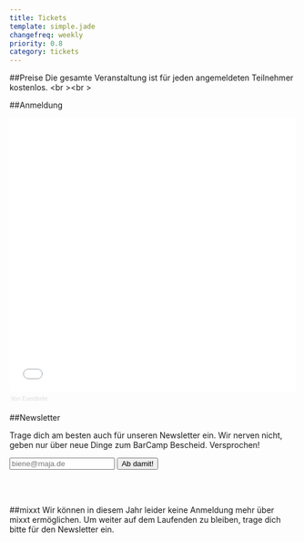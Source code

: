 ```yaml
---
title: Tickets
template: simple.jade
changefreq: weekly
priority: 0.8
category: tickets
---
```

##Preise
Die gesamte Veranstaltung ist für jeden angemeldeten Teilnehmer kostenlos.
<br \><br \>



##Anmeldung

<div class="signupFrame" ><iframe  src="//eventbrite.de/tickets-external?eid=18523209418&ref=etckt" frameborder="0" height="480" width="100%" vspace="0" hspace="0" marginheight="5" marginwidth="5" scrolling="auto" allowtransparency="true"></iframe><div style="font-family:Helvetica, Arial; font-size:10px; padding:5px 0 5px; margin:2px; width:100%; text-align:left;" ><a class="powered-by-eb" style="color: #dddddd; text-decoration: none;" target="_blank" href="http://www.eventbrite.de/r/etckt">Von Eventbrite</a></div></div>


##Newsletter
<form action="//barcamp-erfurt.us11.list-manage.com/subscribe/post?u=bee2bd36f7955bac93cfb70c0&amp;amp;id=26363c8317" method="post" id="mc-embedded-subscribe-form" name="mc-embedded-subscribe-form" target="_blank" novalidate="" class="newsletter-form validate">
  <p>Trage dich am besten auch für unseren Newsletter ein. Wir nerven nicht, geben nur über neue Dinge zum BarCamp Bescheid. Versprochen!</p>
  <input value="" name="EMAIL" placeholder="biene@maja.de" class="newsletter-email" type="email">
  <input value="Ab damit!" name="subscribe" class="button-signup" type="submit">
  <div style="position: absolute; left: -5000px;">
   <input name="b_bee2bd36f7955bac93cfb70c0_26363c8317" tabindex="-1" value="" type="text">
  </div>
</form>
<br \><br \>


##mixxt
Wir können in diesem Jahr leider keine Anmeldung mehr über mixxt ermöglichen. Um weiter auf dem Laufenden zu bleiben, trage dich bitte für den Newsletter ein.